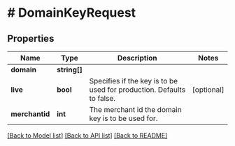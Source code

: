 # # DomainKeyRequest

## Properties

Name | Type | Description | Notes
------------ | ------------- | ------------- | -------------
**domain** | **string[]** |  |
**live** | **bool** | Specifies if the key is to be used for production. Defaults to false. | [optional]
**merchantid** | **int** | The merchant id the domain key is to be used for. |

[[Back to Model list]](../../README.md#models) [[Back to API list]](../../README.md#endpoints) [[Back to README]](../../README.md)
